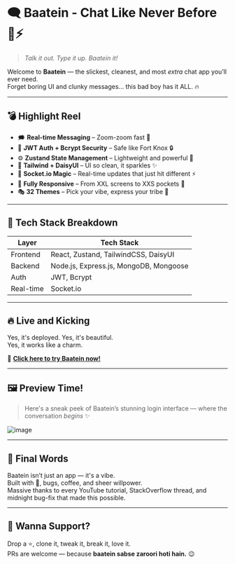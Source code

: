 # 🗨️ Baatein - Chat Like Never Before 💬⚡

> _Talk it out. Type it up. Baatein it!_

Welcome to **Baatein** — the slickest, cleanest, and most *extra* chat app you’ll ever need.  
Forget boring UI and clunky messages... this bad boy has it ALL. 🔥

---

## 💣 Highlight Reel

- 🗯️ **Real-time Messaging** – Zoom-zoom fast 💨  
- 🔐 **JWT Auth + Bcrypt Security** – Safe like Fort Knox 🔒  
- ⚙️ **Zustand State Management** – Lightweight and powerful 🧠  
- 🎨 **Tailwind + DaisyUI** – UI so clean, it sparkles ✨  
- 📡 **Socket.io Magic** – Real-time updates that just hit different ⚡  
- 📱 **Fully Responsive** – From XXL screens to XXS pockets 📲  
- 🎭 **32 Themes** – Pick your vibe, express your tribe 🎨  

---

## 🧠 Tech Stack Breakdown

| Layer       | Tech Stack                                      |
|-------------|--------------------------------------------------|
| Frontend    | React, Zustand, TailwindCSS, DaisyUI            |
| Backend     | Node.js, Express.js, MongoDB, Mongoose          |
| Auth        | JWT, Bcrypt                                     |
| Real-time   | Socket.io                                       |

---

## 🔥 Live and Kicking

Yes, it's deployed. Yes, it's beautiful.  
Yes, it works like a charm.

🚀 **[Click here to try Baatein now!](https://baatein-l088.onrender.com/login)**  

---

## 🖼️ Preview Time!

> Here's a sneak peek of Baatein’s stunning login interface — where the conversation *begins* ✨

![image](https://github.com/user-attachments/assets/c6f8bdd7-bc7d-40db-a532-c8a09dd3d9c3)


---

## 👏 Final Words

Baatein isn’t just an app — it's a vibe.  
Built with 💛, bugs, coffee, and sheer willpower.  
Massive thanks to every YouTube tutorial, StackOverflow thread, and midnight bug-fix that made this possible.

---

## 🌟 Wanna Support?

Drop a ⭐, clone it, tweak it, break it, love it.  
PRs are welcome — because **baatein sabse zaroori hoti hain.** 😉

